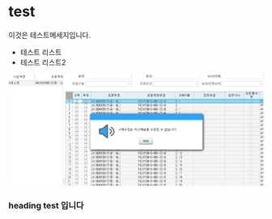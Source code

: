 # test

이것은 테스트메세지입니다.

* 테스트 리스트
* 테스트 리스트2&#x20;

![test](.gitbook/assets/이미지1.jpg)



### heading test 입니다
